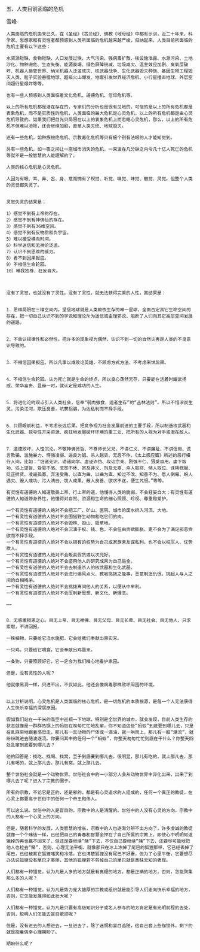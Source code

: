 五、人类目前面临的危机
    
雪峰
    
    
    人类面临的危机由来已久，在《圣经》《古兰经》、佛教《地母经》中都有示训，近二十年来，科学家、思想家和有灵性者都预感到人类所面临的危机越来越严峻，归纳起来，人类目前所面临的危机主要有以下这些：
    
    水资源短缺、食物短缺、人口发展过快、大气污染、强病毒扩散、核设施泄露、水源污染、土地沙化、物种濒危、生态失衡、能源衰竭、绿色屏障锐减、垃圾成灾、温室效应加剧、臭氧层破坏、机器人接管世界、纳米机器人泛滥成灾、核武器战争、生化武器毁灭种族、基因生物工程毁灭人类、粒子实验吞噬地球、超级火山爆发、地震引发世界经济危机、小行星撞击地球、外层空间超行星爆炸等等。
    
    也有一些人预感到人类面临着文化危机、道德危机、信仰危机等。
    
    以上的所有危机都是潜在存在的，专家们的分析也是很有见地的，可惜的是以上的所有危机都是表象危机，而不是实质性的危机，人类面临的最大危机是心灵危机，以上的所有危机都是由心灵危机导致的。如果我们把目光只局限在以上的表象危机上而忽略心灵危机，那么，以上的所有危机不但难以消除，还会继续加剧，直至人类灭绝、地球毁灭。
    
    还有一些危机，如种族根绝危机、宗教毒化危机等只有极个别有法眼的人才能知觉到。
    
    另有一些危机，如一夜之间让一座城市消失的危机，一束波在几分钟之内令几十亿人死亡的危机等就不是一般智慧的人能理解的了。
    
    人类的核心危机是心灵危机。
    
    人因为有眼、耳、鼻、舌、身、意而拥有了视觉、听觉、嗅觉、味觉、触觉、灵觉。但整个人类的灵觉都失灵了。
    
    
    灵觉失灵的结果是：
    
    1）感觉不到有上帝的存在。
    2）感觉不到有神佛仙的存在。
    3）感觉不到有36维空间。
    4）感觉不到有反物质和负宇宙。
    5）难以接受横向时间。
    6）科学迷信和无神论泛滥。
    7）认识不到思维的威力。
    8）看不到因果报应。
    9）不相信生命轮回。
    10）唯我独尊，狂妄自大。
    
    
    
    没有了灵觉，也就没有了灵性。没有了灵性，就无法获得完美的人性，其结果是：
    

    1．思维局限在三维空间内。坚信地球就是人类赖依生存的唯一星球，全面否定其它生命空间的存在，把一切自己认识不到的学说和理论斥为迷信或歪理邪说，阻断了人们向其它高层空间发展的道路。
    

    2．不承认规律性和必然性。把许多的现象视为偶然，认识不到一切的自然灾害是人类的不良意识导致的。
    

    3．不相信因果报应。所以凡事以成败论英雄，不顾虑方式方法，不考虑来世后果。
    

    4．不相信生命轮回。认为死亡就是生命的终点，所以良心荡然无存，只要能在活着时耀武扬威、荣华富贵、显赫一时，就认定是成功的人生。
    

    5．将进化论的观点引入人类社会，信奉“弱肉强食，适者生存”的“丛林法则”。所以不惜涂炭生灵，污染江河，欺压良善，坑蒙拐骗，为达私利而不择手段。
    

    6．只顾眼前利益，不考虑长远后果。把竞争视为社会发展前进的主要手段，所以制造核武器和生化武器、掠夺性开采资源、疯狂地发展破坏环境的重工业、把所有的人视为对手或潜在敌人。
    

    7．道德败坏，人性沉沦。不敬神佛贤哲、不尊师长父兄，不讲仁义、不讲廉耻、不讲信用、谎言欺骗、滥施暴力、恃强凌弱、逼良为娼、杀人越货、无恶不作。《太上感应篇》所述的恶行横行人间，比如：“诳诸无识、谤诸同学、虚诬诈伪、攻讧宗亲、刚强不仁、狠戾自用、虐下取功、谄上望旨、受恩不感、念怨不休、赏及非义、刑及无辜、杀人取财、倾人取位、诛降戮服、贬正排贤、凌逼孤寡、弃法受贿、以直为曲、以曲为直、知过不改、知善不为、愿人倒霉、盼人遇灾、毁人成功、污人清白、窃人成果、蔽人良善、欲求不遂，便生咒恨。”等等。
    
    有灵性有道德的人知道敬畏上帝、行上帝的道，他懂得人类的脆弱，不会狂妄自大；有灵性有道德的人知道修身养性，他懂得对自然、资源和生命的细心照顾、珍视、尊重和爱护。
    
    一个有灵性有道德的人绝对不会把工厂、矿山、医院、城市的废水排入河流、大地。
    一个有灵性有道德的人绝对不会围猎野生动物和吃它们的肉。
    一个有灵性有道德的人绝对不会毁林、毁山、毁草地。
    一个有灵性有道德的人绝对不会沉湎于权、钱、色，不会任由贪欲膨胀，更不会为了满足邪恶贪欲而不择手段。
    一个有灵性有道德的人绝对不会以拥有的权势为自己或家族亲友谋私利，也不会以权压人、仗势欺人。
    一个有灵性有道德的人绝对不会贩卖假货或以次充好。
    一个有灵性有道德的人绝对不会盗用他人的研究成果为自己贴金。
    一个有灵性有道德的人绝对不会去制造杀人的核武器和生化武器。
    一个有灵性有道德的人绝对不会进行煽风点火、教唆挑拨之能事，恶意制造仇恨，挑起人与人之间的自相残杀。
    一个有灵性有道德的人绝对不会挑拨离间他人的关系，以便从中牟利。
    一个有灵性有道德的人绝对不会压制新思想、新文化、新理念。

    ……
    

    8．无感激报恩之心。目无上帝、目无神佛、目无父母、目无长辈、目无社会、目无他人，只求索取，不讲回报。
    
    一株植物，只要给它浇水施肥，它会给我们奉献出果实来。
    
    一只鸡，只要给它喂食，它会奉献出鸡蛋来。
    
    一条狗，只要照顾好它，它一定会为我们精心地看护家园。
    
    但是，没有灵性的人呢？
    
    他就像黑洞一样，只进不出，不仅如此，他还会像病毒那样败坏周围的环境。
    
    
    以上分析说明，心灵危机是人类面临的核心危机，是一切危机的本质根源，是每一个人无法获得人生快乐幸福的深层原因。
    
    假如我们站在一千米的高空中巡视一下地球，特别是全世界的城市，就会发现，目前人类生存的状态就像是一群群热锅上的蚂蚁在匆匆忙忙地乱窜，你不知道这些“蚂蚁”到底要到哪儿去，只是在乱麻麻地跟着感觉走，那儿有一具动物的尸体或一滴油，就一哄而上，那儿有一股“潮流”，就纷纷跳进去随波逐流。你要问其中的任何一个“蚂蚁”，你整天匆匆忙忙到底在干什么？你整天四处乱窜到底要到哪儿去？

    他的回答是：找吃、找喝、找窝，至于到底要到哪儿去，很明显，那儿有吃的，就上那儿去，那儿有喝的，就上那儿去，那儿有窝，就上那儿去。
    
    整个世俗社会就是一个动物世界。世俗社会中的一小部分人会从动物世界中异化出来，出来了到哪儿去了呢？进入了宗教的圈子。
    
    所有的宗教，不论它是正的，还是邪的，都是有心灵追求的人组成的，任何一个真正的教徒，在心灵上都要高于世俗中的任何一个帝王和伟人。
    
    可以这么说。世俗中的人是盲目的，宗教中的人是清醒的。世俗中的人没有心灵的方向，宗教中的人都有一个心灵上的方向。
    
    但是，随着科学的发展，人类智慧的增长，宗教中的人也逐渐分辨不出方向了，许多虔诚的教徒就像一个个赌徒一样，已经把自己的青春和智慧全押在了自己所属的宗教上，即使心中明明知道输掉的再也赢不回来了，但还是要继续“赌”下去，不仅自己要继续“赌”下去，还要尽可能地把他人也拉去“赌”，否则，心理无法平衡。就像那只在冰上冻掉了尾巴的狐狸那样，它已经丢掉了尾巴，已经被其它狐狸嗤笑和冷落，它也清楚狐狸没有尾巴不好看，但为了心里平衡，它要想尽办法说狐狸没有尾巴才美丽，其他的狐狸若不剪掉自己的尾巴就是愚昧无知的表现。
    
    人们都有一种错觉，认为凡是人多的地方就是有真理的地方，都是正确的地方，否则，怎能聚集那么多的人呢？
    
    人们都有一种错觉，认为凡是势力庞大雄厚的宗教或组织就是能引导人们走向快乐幸福的地方，否则，它怎能发展得如此壮大呢？
    
    人们都有一种错觉，认为凡是只要有高级知识分子或名人参与的地方肯定是有光明前程的去处，否则，聪明人们怎能去盲目歌颂呢？
    
    但是，没有进去的人想进去，一旦进去了，除了迷惘和盲目追随，给自己套上些枷锁外，剩下的就是抱着侥幸心理期盼了。
    
    期盼什么呢？
    
    
    
    
